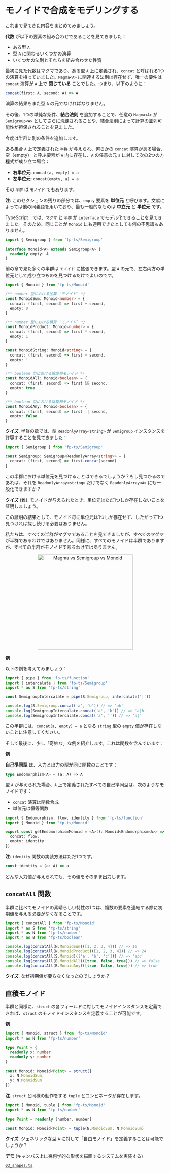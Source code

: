 # モノイドで合成をモデリングする

これまで見てきた内容をまとめてみましょう。

**代数** が以下の要素の組み合わせであることを見てきました：

- ある型 `A`
- 型 `A` に関わるいくつかの演算
- いくつかの法則とそれらを組み合わせた性質

最初に見た代数はマグマであり、ある型 `A` 上に定義され、`concat` と呼ばれる1つの演算を持っていました。`Magma<A>` に関連する法則は存在せず、唯一の要件は `concat` 演算が `A` 上で **閉じている** ことでした。つまり、以下のように：

```ts
concat(first: A, second: A) => A
```

演算の結果もまた型 `A` の元でなければなりません。

その後、1つの単純な条件、**結合法則** を追加することで、任意の `Magma<A>` が `Semigroup<A>` としてさらに洗練されることや、結合法則によって計算の並列可能性が担保されることを見ました。

今度は半群に別の条件を追加します。

ある集合 `A` 上で定義された `半群` が与えられ、何らかの `concat` 演算がある場合、空（empty） と呼ぶ要素が `A` 内に存在し、`A` の任意の元 `a` に対して次の2つの方程式が成り立つ場合：

- **右単位元**: `concat(a, empty) = a`
- **左単位元**: `concat(empty, a) = a`

その `半群` は `モノイド` でもあります。

**注**: このセクションの残りの部分では、`empty` 要素を **単位元** と呼びます。文献によっては他の同義語を用いており、最も一般的なものは **中立元** と **単位元** です。

TypeScript　では、`マグマ` と `半群` が `interface` でモデル化できることを見てきました。そのため、同じことが `Monoid` にも適用できたとしても何の不思議もありません。

```ts
import { Semigroup } from 'fp-ts/Semigroup'

interface Monoid<A> extends Semigroup<A> {
  readonly empty: A
}
```

前の章で見た多くの半群は `モノイド` に拡張できます。型 `A` の元で、左右両方の単位元として成り立つものを見つけるだけでよいのです。

```ts
import { Monoid } from 'fp-ts/Monoid'

/** number 型における加算 `モノイド` */
const MonoidSum: Monoid<number> = {
  concat: (first, second) => first + second,
  empty: 0
}

/** number 型における積算 `モノイド` */
const MonoidProduct: Monoid<number> = {
  concat: (first, second) => first * second,
  empty: 1
}

const MonoidString: Monoid<string> = {
  concat: (first, second) => first + second,
  empty: ''
}

/** boolean 型における論理積モノイド */
const MonoidAll: Monoid<boolean> = {
  concat: (first, second) => first && second,
  empty: true
}

/** boolean 型における論理和モノイド */
const MonoidAny: Monoid<boolean> = {
  concat: (first, second) => first || second,
  empty: false
}
```

**クイズ**. 半群の章では、型 `ReadonlyArray<string>` が `Semigroup` インスタンスを許容することを見てきました：

```ts
import { Semigroup } from 'fp-ts/Semigroup'

const Semigroup: Semigroup<ReadonlyArray<string>> = {
  concat: (first, second) => first.concat(second)
}
```

この半群における単位元を見つけることはできるでしょうか？もし見つかるのであれば、それを `ReadonlyArray<string>` だけでなく `ReadonlyArray<A>` にも一般化できますか？

**クイズ** (難). モノイドが与えられたとき、単位元はただ1つしか存在しないことを証明しましょう。

この証明の結果として、モノイド毎に単位元は1つしか存在せず、したがって1つ見つければ探し続ける必要はありません。

私たちは、すべての半群がマグマであることを見てきましたが、すべてのマグマが半群であるわけではありません。同様に、すべてのモノイドは半群でありますが、すべての半群がモノイドであるわけではありません。

<center>
<img src="../../images/monoid.png" width="300" alt="Magma vs Semigroup vs Monoid" />
</center>

**例**

以下の例を考えてみましょう：

```ts
import { pipe } from 'fp-ts/function'
import { intercalate } from 'fp-ts/Semigroup'
import * as S from 'fp-ts/string'

const SemigroupIntercalate = pipe(S.Semigroup, intercalate('|'))

console.log(S.Semigroup.concat('a', 'b')) // => 'ab'
console.log(SemigroupIntercalate.concat('a', 'b')) // => 'a|b'
console.log(SemigroupIntercalate.concat('a', '')) // => 'a|'
```

この半群には、`concat(a, empty) = a` となる `string` 型の `empty` 値が存在しないことに注意してください。

そして最後に、少し「奇妙な」な例を紹介します。これは関数を含んでいます：

**例**

**自己準同型** は、入力と出力の型が同じ関数のことです：

```ts
type Endomorphism<A> = (a: A) => A
```

型 `A` が与えられた場合、`A` 上で定義されたすべての自己準同型は、次のようなモノイドです：

- `concat` 演算は関数合成
- 単位元は恒等関数

```ts
import { Endomorphism, flow, identity } from 'fp-ts/function'
import { Monoid } from 'fp-ts/Monoid'

export const getEndomorphismMonoid = <A>(): Monoid<Endomorphism<A>> => ({
  concat: flow,
  empty: identity
})
```

**注**: `identity` 関数の実装方法はただ1つです。

```ts
const identity = (a: A) => a
```

どんな入力値が与えられても、その値をそのまま出力します。

<!--
TODO:
We can start having a small taste of the importance of the `identity` function. While apparently useless per se, this function is vital to define a monoid for functions, in this case, endomorphisms. In fact, _doing nothing_, being _empty_ or _neutral_ is a tremendously valuable property to have when it comes to composition and we can think of the `identity` function as the number `0` of functions.
-->

## `concatAll` 関数

半群に比べてモノイドの素晴らしい特性の1つは、複数の要素を連結する際に初期値を与える必要がなくなることです。

```ts
import { concatAll } from 'fp-ts/Monoid'
import * as S from 'fp-ts/string'
import * as N from 'fp-ts/number'
import * as B from 'fp-ts/boolean'

console.log(concatAll(N.MonoidSum)([1, 2, 3, 4])) // => 10
console.log(concatAll(N.MonoidProduct)([1, 2, 3, 4])) // => 24
console.log(concatAll(S.Monoid)(['a', 'b', 'c'])) // => 'abc'
console.log(concatAll(B.MonoidAll)([true, false, true])) // => false
console.log(concatAll(B.MonoidAny)([true, false, true])) // => true
```

**クイズ**. なぜ初期値が要らなくなったのでしょうか？

## 直積モノイド

半群と同様に、`struct` の各フィールドに対してモノイドインスタンスを定義できれば、`struct` のモノイドインスタンスを定義することが可能です。

**例**

```ts
import { Monoid, struct } from 'fp-ts/Monoid'
import * as N from 'fp-ts/number'

type Point = {
  readonly x: number
  readonly y: number
}

const Monoid: Monoid<Point> = struct({
  x: N.MonoidSum,
  y: N.MonoidSum
})
```

**注**. `struct` と同様の動作をする `tuple` とコンビネータが存在します。

```ts
import { Monoid, tuple } from 'fp-ts/Monoid'
import * as N from 'fp-ts/number'

type Point = readonly [number, number]

const Monoid: Monoid<Point> = tuple(N.MonoidSum, N.MonoidSum)
```

**クイズ**. ジェネリックな型 `A` に対して「自由モノイド」を定義することは可能でしょうか？

**デモ** (キャンバス上に幾何学的な形状を描画するシステムを実装する)

[`03_shapes.ts`](../03_shapes.ts)
